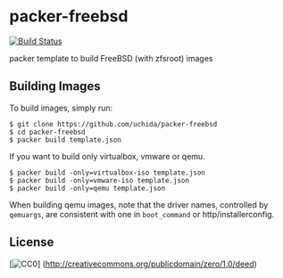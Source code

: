 # packer-freebsd

[![Build Status](https://img.shields.io/travis/uchida/packer-freebsd.svg)](https://travis-ci.org/uchida/packer-freebsd)

packer template to build FreeBSD (with zfsroot) images

## Building Images

To build images, simply run:

```
$ git clone https://github.com/uchida/packer-freebsd
$ cd packer-freebsd
$ packer build template.json
```

If you want to build only virtualbox, vmware or qemu.

```
$ packer build -only=virtualbox-iso template.json
$ packer build -only=vmware-iso template.json
$ packer build -only=qemu template.json
```

When building qemu images, note that the driver names,
controlled by `qemuargs`, are consistent with one in
`boot_command` or http/installerconfig.

## License

[![CC0](http://i.creativecommons.org/p/zero/1.0/88x31.png "CC0")]
(http://creativecommons.org/publicdomain/zero/1.0/deed)

